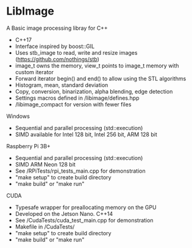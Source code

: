 # LibImage
A Basic image processing libray for C++
* C++17
* Interface inspired by boost::GIL
* Uses stb_image to read, write and resize images (https://github.com/nothings/stb)
* image_t owns the memory, view_t points to image_t memory with custom iterator
* Forward iterator begin() and end() to allow using the STL algorithms
* Histogram, mean, standard deviation
* Copy, conversion, binarization, alpha blending, edge detection
* Settings macros defined in /libimage/defines.hpp
* /libimage_compact for version with fewer files

Windows
* Sequential and parallel processing (std::execution)
* SIMD available for Intel 128 bit, Intel 256 bit, ARM 128 bit

Raspberry Pi 3B+
* Sequential and parallel processing (std::execution)
* SIMD ARM Neon 128 bit
* See /RPiTests/rpi_tests_main.cpp for demonstration
* "make setup" to create build directory
* "make build" or "make run"

CUDA
* Typesafe wrapper for preallocating memory on the GPU
* Developed on the Jetson Nano.  C++14
* See /CudaTests/cuda_test_main.cpp for demonstration
* Makefile in /CudaTests/
* "make setup" to create build directory
* "make build" or "make run"